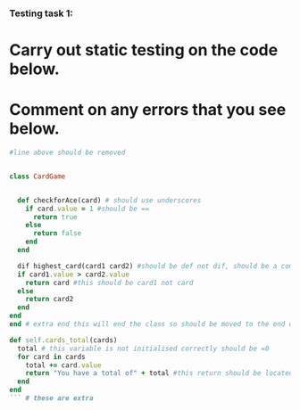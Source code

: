 ### Testing task 1:

# Carry out static testing on the code below.
# Comment on any errors that you see below.
```ruby
#line above should be removed


class CardGame


  def checkforAce(card) # should use underscores
    if card.value = 1 #should be ==
      return true
    else
      return false
    end
  end

  dif highest_card(card1 card2) #should be def not dif, should be a comma between the param names
  if card1.value > card2.value
    return card #this should be card1 not card
  else
    return card2
  end
end
end # extra end this will end the class so should be moved to the end of the file

def self.cards_total(cards)
  total # this variable is not initialised correctly should be =0
  for card in cards
    total += card.value
    return "You have a total of" + total #this return should be located after the first end and should be total.value
  end
end
``` # these are extra
